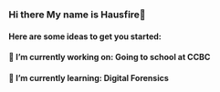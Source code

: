 ### Hi there  My name is Hausfire👋
#### Here are some ideas to get you started:
#### 🔭 I’m currently working on: Going to school at CCBC
#### 🌱 I’m currently learning: Digital Forensics

<!--
**hausfire/hausfire** is a ✨ _special_ ✨ repository because its `README.md` (this file) appears on your GitHub profile.

Here are some ideas to get you started:
🔭 I’m currently working on: Going to school at CCBC
🌱 I’m currently learning: Digital Forensics
